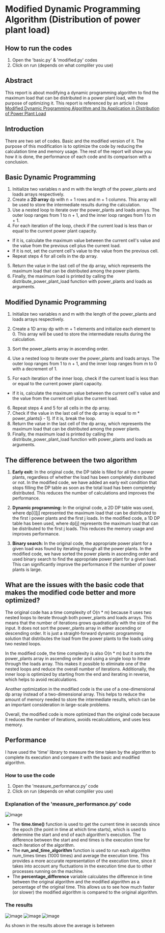 # Modified Dynamic Programming Algorithm (Distribution of power plant load)

## How to run the codes
1) Open the 'basic.py' & 'modified.py' codes
2) Click on run (depends on what compliler you use)

## Abstract
This report is about modifying a dynamic programming algorithm to find the maximum load that can be distributed in a power plant load, with the purpose of optimizing it. This report is referenced by an article I chose [Modified Dynamic Programming Algorithm and Its Application in
Distribution of Power Plant Load](https://www.e3s-conferences.org/articles/e3sconf/pdf/2019/62/e3sconf_icbte2019_01005.pdf)

## Introduction
There are two set of codes. Basic and the modified version of it. The purpose of this modification is to optimize the code by reducing the calculation time and memory usage. The rest of the report will show you how it is done, the performance of each code and its comparison with a conclusion.

## Basic Dynamic Programming
1) Initialize two variables n and m with the length of the power_plants and loads arrays respectively.
2) Create a **2D array** dp with n + 1 rows and m + 1 columns. This array will be used to store the intermediate results during the calculation.
3) Use a nested loop to iterate over the power_plants and loads arrays. The outer loop ranges from 1 to n + 1, and the inner loop ranges from 1 to m + 1.
4) For each iteration of the loop, check if the current load is less than or equal to the current power plant capacity.

  - If it is, calculate the maximum value between the current cell's value and the value from the previous cell plus the current load.
  - If it is not, set the current cell's value to the value from the previous cell.
  - Repeat steps 4 for all cells in the dp array.

5) Return the value in the last cell of the dp array, which represents the maximum load that can be distributed among the power plants.
6) Finally, the maximum load is printed by calling the distribute_power_plant_load function with power_plants and loads as arguments.

## Modified Dynamic Programming
1) Initialize two variables n and m with the length of the power_plants and loads arrays respectively.

2) Create a 1D array dp with m + 1 elements and initialize each element to 0. This array will be used to store the intermediate results during the calculation.

3) Sort the power_plants array in ascending order.

4) Use a nested loop to iterate over the power_plants and loads arrays. The outer loop ranges from 1 to n + 1, and the inner loop ranges from m to 0 with a decrement of 1.

5) For each iteration of the inner loop, check if the current load is less than or equal to the current power plant capacity.

  - If it is, calculate the maximum value between the current cell's value and the value from the current cell plus the current load.

6) Repeat steps 4 and 5 for all cells in the dp array.
7) Check if the value in the last cell of the dp array is equal to m * power_plants[i - 1]. If it is, break the loop.
8) Return the value in the last cell of the dp array, which represents the maximum load that can be distributed among the power plants.
9) Finally, the maximum load is printed by calling the distribute_power_plant_load function with power_plants and loads as arguments.

## The difference between the two algorithm
1) **Early exit:** In the original code, the DP table is filled for all the n power plants, regardless of whether the load has been completely distributed or not. In the modified code, we have added an early exit condition that stops filling the DP table as soon as the total load has been completely distributed. This reduces the number of calculations and improves the performance.

2) **Dynamic programming:** In the original code, a 2D DP table was used, where dp[i][j] represented the maximum load that can be distributed to the first i power plants and the first j loads. In the modified code, a 1D DP table has been used, where dp[j] represents the maximum load that can be distributed to the first j loads. This reduces the memory usage and improves performance.

3) **Binary search:** In the original code, the appropriate power plant for a given load was found by iterating through all the power plants. In the modified code, we have sorted the power plants in ascending order and used binary search to find the appropriate power plant for a given load. This can significantly improve the performance if the number of power plants is large.

## What are the issues with the basic code that makes the modified code better and more optimized?
The original code has a time complexity of O(n * m) because it uses two nested loops to iterate through both power_plants and loads arrays. This means that the number of iterations grows quadratically with the size of the input. It does not sort the power_plants array in either ascending or descending order. It is just a straight-forward dynamic programming solution that distributes the load from the power plants to the loads using two nested loops.

In the modified code, the time complexity is also O(n * m) but it sorts the power_plants array in ascending order and using a single loop to iterate through the loads array. This makes it possible to eliminate one of the nested loops and reduce the overall number of iterations. Additionally, the inner loop is optimized by starting from the end and iterating in reverse, which helps to avoid recalculations.

Another optimization in the modified code is the use of a one-dimensional dp array instead of a two-dimensional array. This helps to reduce the amount of memory needed to store the intermediate results, which can be an important consideration in large-scale problems.

Overall, the modified code is more optimized than the original code because it reduces the number of iterations, avoids recalculations, and uses less memory.

## Performance
I have used the 'time' library to measure the time taken by the algorithm to complete its execution and compare it with the basic and modified algorithm.
### How to use the code
1) Open the 'measure_performance.py' code
2) Click on run (depends on what compliler you use)
### Explanation of the 'measure_performance.py' code
![image](https://user-images.githubusercontent.com/106312010/217917592-7c0ef567-188c-4d39-baa1-1e2308ade286.png)

  - The **time.time()** function is used to get the current time in seconds since the epoch (the point in time at which time starts), which is used to determine the start and end of each algorithm's execution. The difference between the start and end times is the execution time for each iteration of the algorithm.
  - The **run_and_time_algorithm** function is used to run each algorithm num_times times (1000 times) and average the execution time. This provides a more accurate representation of the execution time, since it takes into account any fluctuations in the execution time due to other processes running on the machine.
  - The **percentage_difference** variable calculates the difference in time between the original algorithm and the modified algorithm as a percentage of the original time. This allows us to see how much faster (or slower) the modified algorithm is compared to the original algorithm.

### The results
![image](https://user-images.githubusercontent.com/106312010/217915898-c8e4154f-ffd9-4529-ba34-269322563a6d.png)
![image](https://user-images.githubusercontent.com/106312010/217915720-714c7e50-1617-44e4-9c6c-bf2c4349191a.png)
![image](https://user-images.githubusercontent.com/106312010/217915773-6f4999a5-2128-4e2c-a943-343427344871.png)

As shown in the results above the average is between





